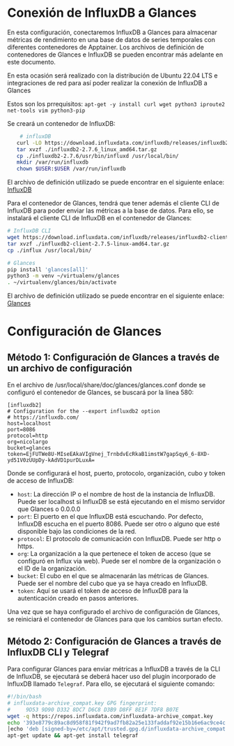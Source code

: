 # Conexión de InfluxDB a Glances

En esta configuración, conectaremos InfluxDB a Glances para almacenar métricas de rendimiento en una base de datos de series temporales con diferentes contenedores de Apptainer. Los archivos de definición de contenedores de Glances e InfluxDB se pueden encontrar más adelante en este documento.

En esta ocasión será realizado con la distribución de Ubuntu 22.04 LTS e integraciones de red para así poder realizar la conexión de InfluxDB a Glances

Estos son los prrequisitos:
``apt-get -y install curl wget python3 iproute2 net-tools vim python3-pip``


Se creará un contenedor de InfluxDB:
    
```bash
    # influxDB
   curl -LO https://download.influxdata.com/influxdb/releases/influxdb2-2.7.6_linux_amd64.tar.gz
   tar xvzf ./influxdb2-2.7.6_linux_amd64.tar.gz
   cp ./influxdb2-2.7.6/usr/bin/influxd /usr/local/bin/
   mkdir /var/run/influxdb
   chown $USER:$USER /var/run/influxdb
```
El archivo de definición utilizado se puede encontrar en el siguiente enlace: [InfluxDB]()
    
Para el contenedor de Glances, tendrá que tener además el cliente CLI de InfluxDB para poder enviar las métricas a la base de datos. Para ello, se instalará el cliente CLI de InfluxDB en el contenedor de Glances:

```bash
# InfluxDB CLI
wget https://download.influxdata.com/influxdb/releases/influxdb2-client-2.7.5-linux-amd64.tar.gz
tar xvzf ./influxdb2-client-2.7.5-linux-amd64.tar.gz
cp ./influx /usr/local/bin/
```
```bash
# Glances
pip install 'glances[all]'
python3 -m venv ~/virtualenv/glances
. ~/virtualenv/glances/bin/activate
```

El archivo de definición utilizado se puede encontrar en el siguiente enlace: [Glances](glances.def)


# Configuración de Glances

## Método 1: Configuración de Glances a través de un archivo de configuración

En el archivo de /usr/local/share/doc/glances/glances.conf donde se configuró el contenedor de Glances, se buscará por la línea 580: 
    
```plaintext
[influxdb2]
# Configuration for the --export influxdb2 option
# https://influxdb.com/
host=localhost
port=8086
protocol=http
org=nicolargo
bucket=glances
token=EjFUTWe8U-MIseEAkaVIgVnej_TrnbdvEcRkaB1imstW7gapSqy6_6-8XD-yd51V0zUUpDy-kAdVD1purDLuxA= 

```
Donde se configurará el host, puerto, protocolo, organización, cubo y token de acceso de InfluxDB:
- `host`: La dirección IP o el nombre de host de la instancia de InfluxDB. Puede ser localhost si InfluxDB se está ejecutando en el mismo servidor que Glances o 0.0.0.0
- `port`: El puerto en el que InfluxDB está escuchando. Por defecto, InfluxDB escucha en el puerto 8086. Puede ser otro o alguno que esté disponible bajo las condiciones de la red.
- `protocol`: El protocolo de comunicación con InfluxDB. Puede ser http o https.
- `org`: La organización a la que pertenece el token de acceso (que se configuró en Influx via web). Puede ser el nombre de la organización o el ID de la organización.
- `bucket`: El cubo en el que se almacenarán las métricas de Glances. Puede ser el nombre del cubo que ya se haya creado en InfluxDB.
- `token`: Aquí se usará el token de acceso de InfluxDB para la autenticación creado en pasos anteriores.

Una vez que se haya configurado el archivo de configuración de Glances, se reiniciará el contenedor de Glances para que los cambios surtan efecto.

## Método 2: Configuración de Glances a través de InfluxDB CLI y Telegraf

Para configurar Glances para enviar métricas a InfluxDB a través de la CLI de InfluxDB, se ejecutará se deberá hacer uso del plugin incorporado de InfluxDB llamado `Telegraf`. Para ello, se ejecutará el siguiente comando:

```bash
#!/bin/bash
# influxdata-archive_compat.key GPG fingerprint:
#     9D53 9D90 D332 8DC7 D6C8 D3B9 D8FF 8E1F 7DF8 B07E
wget -q https://repos.influxdata.com/influxdata-archive_compat.key
echo '393e8779c89ac8d958f81f942f9ad7fb82a25e133faddaf92e15b16e6ac9ce4c influxdata-archive_compat.key' | sha256sum -c && cat influxdata-archive_compat.key | gpg --dearmor | tee /etc/apt/trusted.gpg.d/influxdata-archive_compat.gpg > /dev/null
│echo 'deb [signed-by=/etc/apt/trusted.gpg.d/influxdata-archive_compat.gpg] https://repos.influxdata.com/debian stable main' | tee /etc/apt/sources.list.d/influxdata.list
apt-get update && apt-get install telegraf

```





